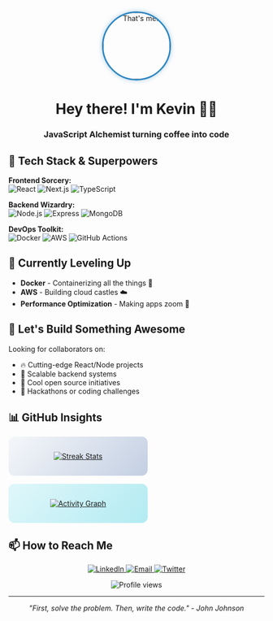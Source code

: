 

<!-- Profile pic with subtle animation -->
<p align="center">
  <img src="https://avatars.githubusercontent.com/u/56622620?v=4" alt="That's me!" width="130" style="border-radius: 50%; border: 3px solid #2E86C1; box-shadow: 0 0 10px rgba(46,134,193,0.4); transition: transform 0.3s;" onmouseover="this.style.transform='rotate(5deg)'" onmouseout="this.style.transform='rotate(0deg)'" />
</p>

<h1 align="center">Hey there! I'm Kevin 👨‍💻</h1>
<h3 align="center">JavaScript Alchemist turning coffee into code</h3>

## 🚀 Tech Stack & Superpowers

**Frontend Sorcery:**  
![React](https://img.shields.io/badge/-React-61DAFB?style=flat-square&logo=react&logoColor=white)
![Next.js](https://img.shields.io/badge/-Next.js-000000?style=flat-square&logo=next.js&logoColor=white)
![TypeScript](https://img.shields.io/badge/-TypeScript-3178C6?style=flat-square&logo=typescript&logoColor=white)

**Backend Wizardry:**  
![Node.js](https://img.shields.io/badge/-Node.js-339933?style=flat-square&logo=node.js&logoColor=white)
![Express](https://img.shields.io/badge/-Express-000000?style=flat-square&logo=express&logoColor=white)
![MongoDB](https://img.shields.io/badge/-MongoDB-47A248?style=flat-square&logo=mongodb&logoColor=white)

**DevOps Toolkit:**  
![Docker](https://img.shields.io/badge/-Docker-2496ED?style=flat-square&logo=docker&logoColor=white)
![AWS](https://img.shields.io/badge/-AWS-232F3E?style=flat-square&logo=amazon-aws&logoColor=white)
![GitHub Actions](https://img.shields.io/badge/-GitHub_Actions-2088FF?style=flat-square&logo=github-actions&logoColor=white)

## 🌱 Currently Leveling Up

- **Docker** - Containerizing all the things 🐳
- **AWS** - Building cloud castles ☁️
- **Performance Optimization** - Making apps zoom 🚀

## 🤝 Let's Build Something Awesome

Looking for collaborators on:
- 🔥 Cutting-edge React/Node projects
- 🚀 Scalable backend systems
- 🤖 Cool open source initiatives
- 🎯 Hackathons or coding challenges


## 📊 GitHub Insights

<div align="center" style="display: flex; justify-content: space-between; flex-wrap: wrap; gap: 1rem; margin: 1rem 0;">

<!-- Gradient cards -->
<div style="background: linear-gradient(135deg, #f5f7fa 0%, #c3cfe2 100%); border-radius: 12px; padding: 1rem; width: 48%;">

[![Streak Stats](https://github-readme-streak-stats.herokuapp.com/?user=castercodes&background=00000000&stroke=2E86C1&ring=2E86C1&fire=FF6B6B&currStreakNum=2E86C1&sideNums=2E86C1&currStreakLabel=2E86C1&sideLabels=2E86C1)](https://git.io/streak-stats)

</div>

<div style="background: linear-gradient(135deg, #e0f7fa 0%, #b2ebf2 100%); border-radius: 12px; padding: 1rem; width: 48%;">

[![Activity Graph](https://activity-graph.herokuapp.com/graph?username=castercodes&bg_color=ffffff00&color=2E86C1&line=2E86C1&point=2E86C1&area=true&hide_border=true)](https://github.com/ashutosh00710/github-readme-activity-graph)

</div>

</div>

## 📫 How to Reach Me

<p align="center">
  <a href="https://linkedin.com/in/yourprofile">
    <img src="https://img.shields.io/badge/LinkedIn-Connect-blue?style=for-the-badge&logo=linkedin&logoColor=white" alt="LinkedIn"/>
  </a>
  <a href="mailto:your.email@example.com">
    <img src="https://img.shields.io/badge/Email-Shoot%20me%20a%20message-red?style=for-the-badge&logo=gmail&logoColor=white" alt="Email"/>
  </a>
  <a href="https://twitter.com/yourhandle">
    <img src="https://img.shields.io/badge/Twitter-Follow%20me-1DA1F2?style=for-the-badge&logo=twitter&logoColor=white" alt="Twitter"/>
  </a>
</p>

<p align="center">
  <img src="https://komarev.com/ghpvc/?username=castercodes&label=Profile%20Views&color=2E86C1&style=flat-square" alt="Profile views" />
</p>

---

<p align="center">
  <i>"First, solve the problem. Then, write the code." - John Johnson</i>
</p>
